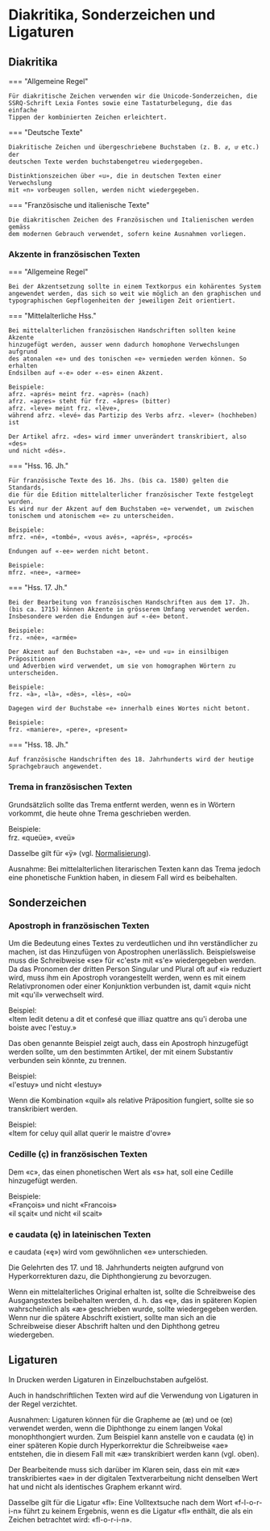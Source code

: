 # Diakritika, Sonderzeichen und Ligaturen

## Diakritika
=== "Allgemeine Regel"

    Für diakritische Zeichen verwenden wir die Unicode-Sonderzeichen, die 
    SSRQ-Schrift Lexia Fontes sowie eine Tastaturbelegung, die das einfache 
    Tippen der kombinierten Zeichen erleichtert.

=== "Deutsche Texte"

    Diakritische Zeichen und übergeschriebene Buchstaben (z. B. aͤ, uͦ etc.) der 
    deutschen Texte werden buchstabengetreu wiedergegeben.
    
    Distinktionszeichen über «u», die in deutschen Texten einer Verwechslung 
    mit «n» vorbeugen sollen, werden nicht wiedergegeben.

=== "Französische und italienische Texte"

    Die diakritischen Zeichen des Französischen und Italienischen werden gemäss
    dem modernen Gebrauch verwendet, sofern keine Ausnahmen vorliegen.

### Akzente in französischen Texten

=== "Allgemeine Regel"

    Bei der Akzentsetzung sollte in einem Textkorpus ein kohärentes System 
    angewendet werden, das sich so weit wie möglich an den graphischen und 
    typographischen Gepflogenheiten der jeweiligen Zeit orientiert.

=== "Mittelalterliche Hss."

    Bei mittelalterlichen französischen Handschriften sollten keine Akzente
    hinzugefügt werden, ausser wenn dadurch homophone Verwechslungen aufgrund
    des atonalen «e» und des tonischen «e» vermieden werden können. So erhalten
    Endsilben auf «-e» oder «-es» einen Akzent.

    Beispiele:  
    afrz. «aprés» meint frz. «après» (nach)  
    afrz. «apres» steht für frz. «âpres» (bitter)  
    afrz. «leve» meint frz. «lève»,  
    während afrz. «levé» das Partizip des Verbs afrz. «lever» (hochheben) ist
    
    Der Artikel afrz. «des» wird immer unverändert transkribiert, also «des»
    und nicht «dés».

=== "Hss. 16. Jh."

    Für französische Texte des 16. Jhs. (bis ca. 1580) gelten die Standards,
    die für die Edition mittelalterlicher französischer Texte festgelegt wurden.
    Es wird nur der Akzent auf dem Buchstaben «e» verwendet, um zwischen
    tonischem und atonischem «e» zu unterscheiden.
    
    Beispiele:  
    mfrz. «né», «tombé», «vous avés», «aprés», «procés»
    
    Endungen auf «-ee» werden nicht betont.
    
    Beispiele:  
    mfrz. «nee», «armee»

=== "Hss. 17. Jh."

    Bei der Bearbeitung von französischen Handschriften aus dem 17. Jh.
    (bis ca. 1715) können Akzente in grösserem Umfang verwendet werden.
    Insbesondere werden die Endungen auf «-ée» betont.

    Beispiele:  
    frz. «née», «armée»
    
    Der Akzent auf den Buchstaben «a», «e» und «u» in einsilbigen Präpositionen
    und Adverbien wird verwendet, um sie von homographen Wörtern zu 
    unterscheiden.
    
    Beispiele:  
    frz. «à», «là», «dès», «lès», «où»
    
    Dagegen wird der Buchstabe «e» innerhalb eines Wortes nicht betont.
    
    Beispiele:  
    frz. «maniere», «pere», «present»

=== "Hss. 18. Jh."
    
    Auf französische Handschriften des 18. Jahrhunderts wird der heutige
    Sprachgebrauch angewendet.

### Trema in französischen Texten

Grundsätzlich sollte das Trema entfernt werden, wenn es in Wörtern vorkommt,
die heute ohne Trema geschrieben werden. 

Beispiele:  
frz. «queüe», «veü»

Dasselbe gilt für «ÿ» (vgl. [Normalisierung](normalization.de.md)).

Ausnahme: Bei mittelalterlichen literarischen Texten kann das Trema jedoch eine 
phonetische Funktion haben, in diesem Fall wird es beibehalten.

## Sonderzeichen

### Apostroph in französischen Texten

Um die Bedeutung eines Textes zu verdeutlichen und ihn verständlicher zu 
machen, ist das Hinzufügen von Apostrophen unerlässlich. Beispielsweise muss
die Schreibweise «se» für «c'est» mit «s'e» wiedergegeben werden. Da das 
Pronomen der dritten Person Singular und Plural oft auf «i» reduziert wird, 
muss ihm ein Apostroph vorangestellt werden, wenn es mit einem Relativpronomen 
oder einer Konjunktion verbunden ist, damit «qui» nicht mit «qu'il» 
verwechselt wird.

Beispiel:  
«Item ledit detenu a dit et confesé que illiaz quattre ans qu'i 
deroba une boiste avec l'estuy.»

Das oben genannte Beispiel zeigt auch, dass ein Apostroph hinzugefügt werden
sollte, um den bestimmten Artikel, der mit einem Substantiv verbunden sein 
könnte, zu trennen.

Beispiel:  
«l'estuy» und nicht «lestuy»

Wenn die Kombination «quil» als relative Präposition fungiert, sollte sie so 
transkribiert werden.

Beispiel:  
«Item for celuy quil allat querir le maistre d'ovre»

### Cedille (ç) in französischen Texten

Dem «c», das einen phonetischen Wert als «s» hat, soll eine Cedille 
hinzugefügt werden.

Beispiele:  
«François» und nicht «Francois»  
«il sçait« und nicht «il scait»

### e caudata (ę) in lateinischen Texten

e caudata («ę») wird vom gewöhnlichen «e» unterschieden.

Die Gelehrten des 17. und 18. Jahrhunderts neigten aufgrund von 
Hyperkorrekturen dazu, die Diphthongierung zu bevorzugen.

Wenn ein mittelalterliches Original erhalten ist, sollte die Schreibweise des
Ausgangstextes beibehalten werden, d. h. das «ę», das in späteren Kopien
wahrscheinlich als «æ» geschrieben wurde, sollte wiedergegeben werden.
Wenn nur die spätere Abschrift existiert, sollte man sich an die Schreibweise
dieser Abschrift halten und den Diphthong getreu wiedergeben.

## Ligaturen

In Drucken werden Ligaturen in Einzelbuchstaben aufgelöst.

Auch in handschriftlichen Texten wird auf die Verwendung von Ligaturen in der
Regel verzichtet.

Ausnahmen: Ligaturen können für die Grapheme ae (æ) und oe (œ) verwendet
werden, wenn die Diphthonge zu einem langen Vokal monophthongiert wurden.
Zum Beispiel kann anstelle von e caudata (ę) in einer späteren Kopie durch
Hyperkorrektur die Schreibweise «ae» entstehen, die in diesem Fall mit «æ»
transkribiert werden kann (vgl. oben).

Der Bearbeitende muss sich darüber im Klaren sein, dass ein mit «æ»
transkribiertes «ae» in der digitalen Textverarbeitung nicht denselben Wert
hat und nicht als identisches Graphem erkannt wird.

Dasselbe gilt für die Ligatur «fl»: Eine Volltextsuche nach dem Wort
«f-l-o-r-i-n» führt zu keinem Ergebnis, wenn es die Ligatur «fl» enthält,
die als ein Zeichen betrachtet wird: «fl-o-r-i-n».
